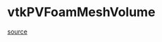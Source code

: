 # vtkPVFoamMeshVolume

[source](github.com/OpenFOAM-jp/OpenFOAM-utilities-tutorials-jp/blob/master/v1906/postProcessing/graphics/PVReaders/vtkPVFoam/lnInclude/vtkPVFoamMeshVolume.C/vtkPVFoamMeshVolume.C)



